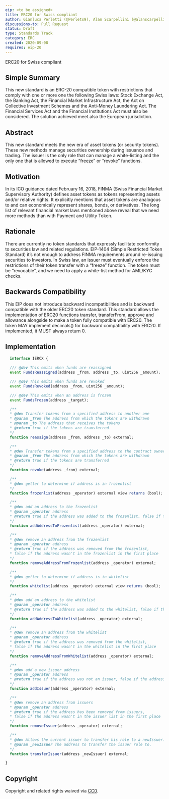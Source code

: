 ```yaml
---
eip: <to be assigned>
title: ERC20 for Swiss compliant
author: Gianluca Perletti (@Perlets9), Alan Scarpellini (@alanscarpellini), Roberto Gorini (@robertogorini), Manuel Olivi (@manvel79)
discussions-to: Pull Request
status: Draft
type: Standards Track
category: ERC
created: 2020-09-08
requires: eip-20
---
```


ERC20 for Swiss compliant

## Simple Summary
This new standard is an ERC-20 compatible token with restrictions that comply with one or more one the following Swiss laws: Stock Exchange Act, the Banking Act, the Financial Market Infrastructure Act, the Act on Collective Investment Schemes and the Anti-Money Laundering Act. The Financial Services Act and the Financial Institutions Act must also be considered. The solution achieved meet also the European jurisdiction. 

## Abstract
This new standard meets the new era of asset tokens (or security tokens). These new methods manage securities ownership during issuance and trading. The issuer is the only role that can manage a white-listing and the only one that is allowed to execute “freeze” or “revoke” functions.

## Motivation
In its ICO guidance dated February 16, 2018, FINMA (Swiss Financial Market Supervisory Authority) defines asset tokens as tokens representing assets and/or relative rights. It explicitly mentions that asset tokens are analogous to and can economically represent shares, bonds, or derivatives. The long list of relevant financial market laws mentioned above reveal that we need more methods than with Payment and Utility Token. 

## Rationale
There are currently no token standards that expressly facilitate conformity to securities law and related regulations. EIP-1404 (Simple Restricted Token Standard) it’s not enough to address FINMA requirements around re-issuing securities to Investors.
In Swiss law, an issuer must eventually enforce the restrictions of their token transfer with a “freeze” function. The token must be “revocable”, and we need to apply a white-list method for AML/KYC checks.

## Backwards Compatibility
This EIP does not introduce backward incompatibilities and is backward compatible with the older ERC20 token standard.
This standard allows the implementation of ERC20 functions transfer, transferFrom, approve and allowance alongside to make a token fully compatible with ERC20.
The token MAY implement decimals() for backward compatibility with ERC20. If implemented, it MUST always return 0.

## Implementation
``` js
  interface IERCX {
  
  /// @dev This emits when funds are reassigned
  event FundsReassigned(address _from, address _to, uint256 _amount);

  /// @dev This emits when funds are revoked
  event FundsRevoked(address _from, uint256 _amount);

  /// @dev This emits when an address is frozen
  event FundsFrozen(address _target);

  /**
  * @dev Transfer tokens from a specified address to another one
  * @param _from The address from which the tokens are withdrawn
  * @param _to The address that receives the tokens
  * @return true if the tokens are transferred
  */
  function reassign(address _from, address _to) external;

  /**
  * @dev Transfer tokens from a specified address to the contract owner (issuer)
  * @param _from The address from which the tokens are withdrawn
  * @return true if the tokens are transferred
  */
  function revoke(address _from) external;

  /**
  * @dev getter to determine if address is in frozenlist
  */
  function frozenlist(address _operator) external view returns (bool);

  /**
  * @dev add an address to the frozenlist
  * @param _operator address
  * @return true if the address was added to the frozenlist, false if the address was already in the frozenlist
  */
  function addAddressToFrozenlist(address _operator) external;

  /**
  * @dev remove an address from the frozenlist
  * @param _operator address
  * @return true if the address was removed from the frozenlist,
  * false if the address wasn't in the frozenlist in the first place
  */
  function removeAddressFromFrozenlist(address _operator) external;

  /**
  * @dev getter to determine if address is in whitelist
  */
  function whitelist(address _operator) external view returns (bool);

  /**
  * @dev add an address to the whitelist
  * @param _operator address
  * @return true if the address was added to the whitelist, false if the address was already in the whitelist
  */
  function addAddressToWhitelist(address _operator) external;

  /**
  * @dev remove an address from the whitelist
  * @param _operator address
  * @return true if the address was removed from the whitelist,
  * false if the address wasn't in the whitelist in the first place
  */
  function removeAddressFromWhitelist(address _operator) external;

  /**
  * @dev add a new issuer address
  * @param _operator address
  * @return true if the address was not an issuer, false if the address was already an issuer
  */
  function addIssuer(address _operator) external;

  /**
  * @dev remove an address from issuers
  * @param _operator address
  * @return true if the address has been removed from issuers,
  * false if the address wasn't in the issuer list in the first place
  */
  function removeIssuer(address _operator) external;

  /**
  * @dev Allows the current issuer to transfer his role to a newIssuer.
  * @param _newIssuer The address to transfer the issuer role to.
  */
  function transferIssuer(address _newIssuer) external;

}
```

## Copyright
Copyright and related rights waived via [CC0](https://creativecommons.org/publicdomain/zero/1.0/).
